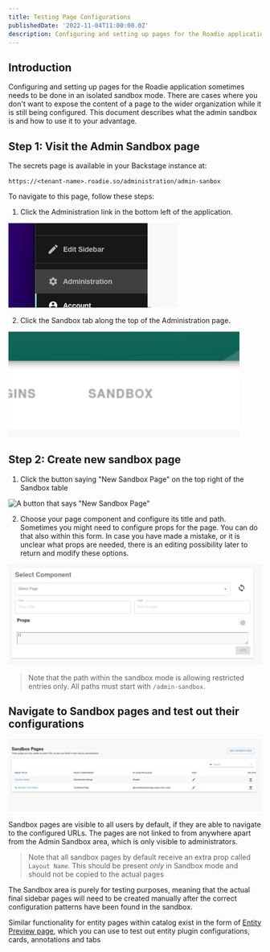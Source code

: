 ```yaml
---
title: Testing Page Configurations
publishedDate: '2022-11-04T11:00:00.0Z'
description: Configuring and setting up pages for the Roadie application sometimes needs to be done in an isolated sandbox mode. This document describes what it is and how to use it to your advantage.
---
```


## Introduction

Configuring and setting up pages for the Roadie application sometimes needs to be done in an isolated sandbox mode. There are cases where you don't want to expose the content of a page to the wider organization while it is still being configured. This document describes what the admin sandbox is and how to use it to your advantage.

## Step 1: Visit the Admin Sandbox page

The secrets page is available in your Backstage instance at:

```
https://<tenant-name>.roadie.so/administration/admin-sanbox
```

To navigate to this page, follow these steps:

1. Click the Administration link in the bottom left of the application.

![A link that says "Administration"](./administration-link.png)

2. Click the Sandbox tab along the top of the Administration page.

![A link that says "Sandbox"](./sandbox-link.png)


## Step 2: Create new sandbox page

1. Click the button saying "New Sandbox Page" on the top right of the Sandbox table

![A button that says "New Sandbox Page"](./sandbox-btn.png)

2. Choose your page component and configure its title and path. Sometimes you might need to configure props for the page. You can do that also within this form. In case you have made a mistake, or it is unclear what props are needed, there is an editing possibility later to return and modify these options.

![A form displaying options to configure a new Sandbox Page](./new-sandbox-form.png)

> Note that the path within the sandbox mode is allowing restricted entries only. All paths must start with `/admin-sandbox`.


## Navigate to Sandbox pages and test out their configurations

![A table displaying already created Sandbox pages](./sandbox-table.png)

Sandbox pages are visible to all users by default, if they are able to navigate to the configured URLs. The pages are not linked to from anywhere apart from the Admin Sandbox area, which is only visible to administrators.


> Note that all sandbox pages by default receive an extra prop called `Layout Name`. This should be present *only* in Sandbox mode and should not be copied to the actual pages 

The Sandbox area is purely for testing purposes, meaning that the actual final sidebar pages will need to be created manually after the correct configuration patterns have been found in the sandbox.

Similar functionality for entity pages within catalog exist in the form of [Entity Preview page](/docs/catalog/previewing-changes/), which you can use to test out entity plugin configurations, cards, annotations and tabs
